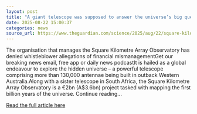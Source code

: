 ```yaml
---
layout: post
title: "A giant telescope was supposed to answer the universe’s big questions. Now the project has been rocked by misconduct claims"
date: 2025-08-22 15:00:37 
categories: news
source_url: https://www.theguardian.com/science/2025/aug/22/square-kilometre-array-observatory-skao-western-australia-radio-telescope-misconduct-allegations-ntwnfb
---
```


The organisation that manages the Square Kilometre Array Observatory has denied whistleblower allegations of financial mismanagementGet our breaking news email, free app or daily news podcastIt is hailed as a global endeavour to explore the hidden universe – a powerful telescope comprising more than 130,000 antennae being built in outback Western Australia.Along with a sister telescope in South Africa, the Square Kilometre Array Observatory is a €2bn (A$3.6bn) project tasked with mapping the first billion years of the universe. Continue reading...

[Read the full article here](https://www.theguardian.com/science/2025/aug/22/square-kilometre-array-observatory-skao-western-australia-radio-telescope-misconduct-allegations-ntwnfb)
